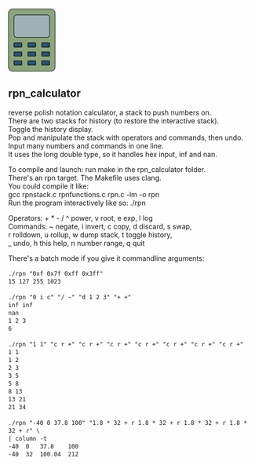 ![calculator image](./rpn_calculator.png "rpn calculator")  

rpn_calculator  
--------------  
reverse polish notation calculator, a stack to push numbers on.  
There are two stacks for history (to restore the interactive stack).  
Toggle the history display.  
Pop and manipulate the stack with operators and commands, then undo.  
Input many numbers and commands in one line.  
It uses the long double type, so it handles hex input, inf and nan.  

To compile and launch: run make in the rpn_calculator folder.  
There's an rpn target. The Makefile uses clang.  
You could compile it like:  
gcc rpnstack.c rpnfunctions.c rpn.c -lm -o rpn  
Run the program interactively like so: ./rpn  

Operators: + * - / ^ power, v root, e exp, l log  
 Commands: ~ negate, i invert, c copy, d discard, s swap,  
           r rolldown, u rollup, w dump stack, t toggle history,  
           _ undo, h this help, n number range, q quit  

There's a batch mode if you give it commandline arguments:  
    
    ./rpn "0xf 0x7f 0xff 0x3ff"  
    15 127 255 1023  
    
    ./rpn "0 i c" "/ ~" "d 1 2 3" "+ +"  
    inf inf  
    nan  
    1 2 3  
    6  
    
    ./rpn "1 1" "c r +" "c r +" "c r +" "c r +" "c r +" "c r +" "c r +"  
    1 1  
    1 2  
    2 3  
    3 5  
    5 8  
    8 13  
    13 21  
    21 34  
    
    ./rpn "-40 0 37.8 100" "1.8 * 32 + r 1.8 * 32 + r 1.8 * 32 + r 1.8 * 32 + r" \  
    | column -t  
    -40  0   37.8    100  
    -40  32  100.04  212  
    
